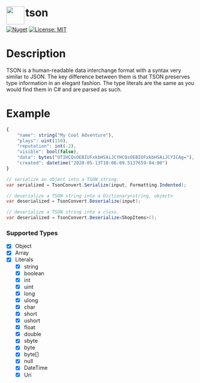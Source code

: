 # <img align="left" width="48" height="48" src="https://i.imgur.com/HS4N2PR.png" />tson
[![Nuget](https://img.shields.io/nuget/v/tson.svg)](https://www.nuget.org/packages/tson/)
[![License: MIT](https://img.shields.io/badge/license-MIT-blue.svg)](https://opensource.org/licenses/MIT)

# Description
TSON is a human-readable data interchange format with a syntax very similar to JSON. The key difference between them is that TSON preserves type information in an elegant fashion. The type literals are the same as you would find them in C# and are parsed as such.

# Example
```js
{
    "name": string("My Cool Adventure"),
    "plays": uint(150),
    "reputation": int(-2),
    "visible": bool(false),
    "data": bytes("UTIHCQsOEBIUFxkbHSAiJCYHCQsOEBIUFxkbHSAiJCYICAg="),
    "created": datetime("2020-05-13T10:06:09.5137659-04:00")
}
``` 
```cs
// serialize an object into a TSON string.
var serialized = TsonConvert.Serialize(input, Formatting.Indented);

// deserialize a TSON string into a Dictionary<string, object>
var deserialized = TsonConvert.Deserialize(input);

// deserialize a TSON string into a class.
var deserialized = TsonConvert.Deserialize<ShopItems>();
```

### Supported Types
- [x] Object
- [x] Array
- [x] Literals
  - [x] string
  - [x] boolean
  - [x] int
  - [x] uint
  - [x] long
  - [x] ulong
  - [x] char
  - [x] short
  - [x] ushort
  - [x] float
  - [x] double
  - [x] sbyte
  - [x] byte
  - [x] byte[]
  - [x] null
  - [x] DateTime
  - [x] Uri
